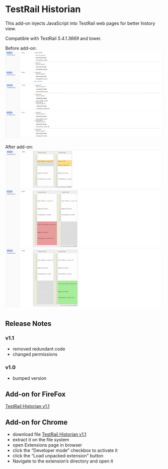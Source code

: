 # TestRail Historian
This add-on injects JavaScript into TestRail web pages for better history view. 

Compatible with TestRail *5.4.1.3669* and lower.

Before add-on: 
![before](Before.png)

After add-on:
![after](After.png)

## Release Notes
### v1.1
* removed redundant code
* changed permissions

### v1.0
* bumped version

## Add-on for FireFox
[TestRail Historian v1.1](https://addons.mozilla.org/cs/firefox/addon/testrail-historian/)

## Add-on for Chrome
* download file [TestRail Historian v1.1](https://github.com/cernyjan/TestRail-Historian/blob/master/testrail_historian-1.1-an+fx.xpi)
* extract it on the file system
* open Extensions page in browser
* click the “Developer mode” checkbox to activate it
* click the “Load unpacked extension” button
* Navigate to the extension’s directory and open it